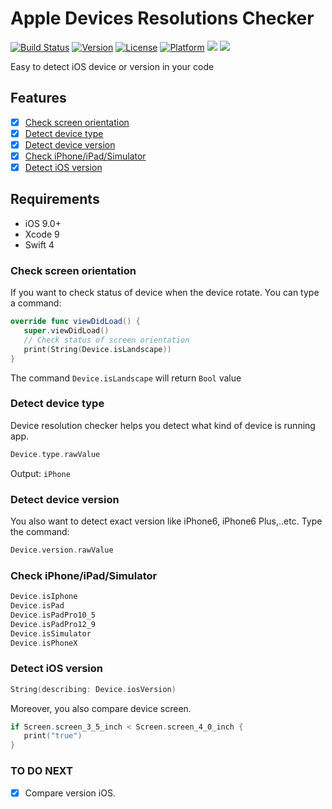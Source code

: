 # Apple Devices Resolutions Checker
[![Build Status](https://travis-ci.org/jack3010/Apple-Devices-Resolutions-Checker.svg?branch=master)](https://travis-ci.org/jack3010/Apple-Devices-Resolutions-Checker)
[![Version](https://img.shields.io/cocoapods/v/ResolutionChecker.svg?style=flat)](http://cocoapods.org/pods/ResolutionChecker)
[![License](https://img.shields.io/cocoapods/l/ResolutionChecker.svg?style=flat)](http://cocoapods.org/pods/ResolutionChecker)
[![Platform](https://img.shields.io/cocoapods/p/ResolutionChecker.svg?style=flat)](http://cocoapods.org/pods/ResolutionChecker)
![](https://img.shields.io/badge/Supported-iOS9-4BC51D.svg?style=flat)
![](https://img.shields.io/badge/Swift4-compatible-4BC51D.svg?style=flat)

Easy to detect iOS device or version in your code

## Features

- [x] [Check screen orientation](https://github.com/jack3010/ResolutionChecker#check-screen-orientation)
- [x] [Detect device type](https://github.com/jack3010/ResolutionChecker#detect-device-type)
- [x] [Detect device version](https://github.com/jack3010/ResolutionChecker#detect-device-version)
- [x] [Check iPhone/iPad/Simulator](https://github.com/jack3010/ResolutionChecker#check-iphone/ipad/simulator)
- [x] [Detect iOS version](https://github.com/jack3010/ResolutionChecker#detect-ios-version)

## Requirements

- iOS 9.0+
- Xcode 9
- Swift 4

### Check screen orientation
If you want to check status of device when the device rotate. You can type a command: 

```swift
override func viewDidLoad() {
   super.viewDidLoad()
   // Check status of screen orientation
   print(String(Device.isLandscape))
}
```
The command `Device.isLandscape` will return `Bool` value
### Detect device type
Device resolution checker helps you detect what kind of device is running app. 
```swift
Device.type.rawValue
```
Output: `iPhone`
### Detect device version
You also want to detect exact version like iPhone6, iPhone6 Plus,..etc. Type the command: 
```swift
Device.version.rawValue
```
### Check iPhone/iPad/Simulator
```swift 
Device.isIphone
Device.isPad
Device.isPadPro10_5
Device.isPadPro12_9
Device.isSimulator
Device.isPhoneX
```

### Detect iOS version
```swift
String(describing: Device.iosVersion)
```
Moreover, you also compare device screen. 
```swift
if Screen.screen_3_5_inch < Screen.screen_4_0_inch {
   print("true")
}
```

### TO DO NEXT

- [x] Compare version iOS.



